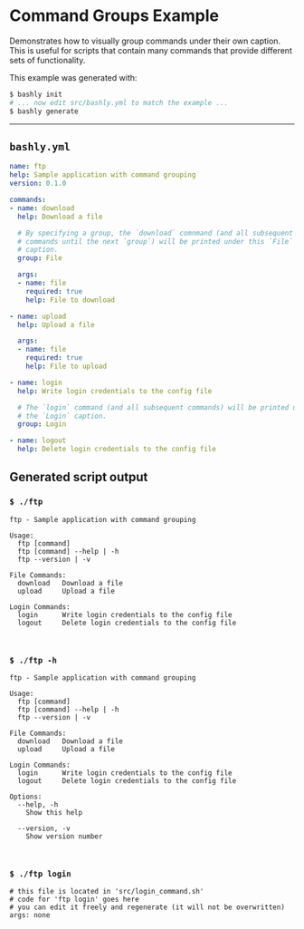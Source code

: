 # Command Groups Example

Demonstrates how to visually group commands under their own caption. This is
useful for scripts that contain many commands that provide different sets of
functionality.

This example was generated with:

```bash
$ bashly init
# ... now edit src/bashly.yml to match the example ...
$ bashly generate
```

-----

## `bashly.yml`

```yaml
name: ftp
help: Sample application with command grouping
version: 0.1.0

commands:
- name: download
  help: Download a file

  # By specifying a group, the `download` comnmand (and all subsequent
  # commands until the next `group`) will be printed under this `File` 
  # caption.
  group: File

  args:
  - name: file
    required: true
    help: File to download

- name: upload
  help: Upload a file

  args:
  - name: file
    required: true
    help: File to upload

- name: login
  help: Write login credentials to the config file

  # The `login` command (and all subsequent commands) will be printed under
  # the `Login` caption.
  group: Login

- name: logout
  help: Delete login credentials to the config file
```



## Generated script output

### `$ ./ftp`

```shell
ftp - Sample application with command grouping

Usage:
  ftp [command]
  ftp [command] --help | -h
  ftp --version | -v

File Commands:
  download   Download a file
  upload     Upload a file

Login Commands:
  login      Write login credentials to the config file
  logout     Delete login credentials to the config file



```

### `$ ./ftp -h`

```shell
ftp - Sample application with command grouping

Usage:
  ftp [command]
  ftp [command] --help | -h
  ftp --version | -v

File Commands:
  download   Download a file
  upload     Upload a file

Login Commands:
  login      Write login credentials to the config file
  logout     Delete login credentials to the config file

Options:
  --help, -h
    Show this help

  --version, -v
    Show version number



```

### `$ ./ftp login`

```shell
# this file is located in 'src/login_command.sh'
# code for 'ftp login' goes here
# you can edit it freely and regenerate (it will not be overwritten)
args: none


```



